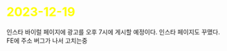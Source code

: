 # <span style="color:yellow">2023-12-19</span>

인스타 바이럴 페이지에 광고를 오후 7시에 게시할 예정이다.
인스타 페이지도 꾸몄다.
FE에 주소 버그가 나서 고치는중
